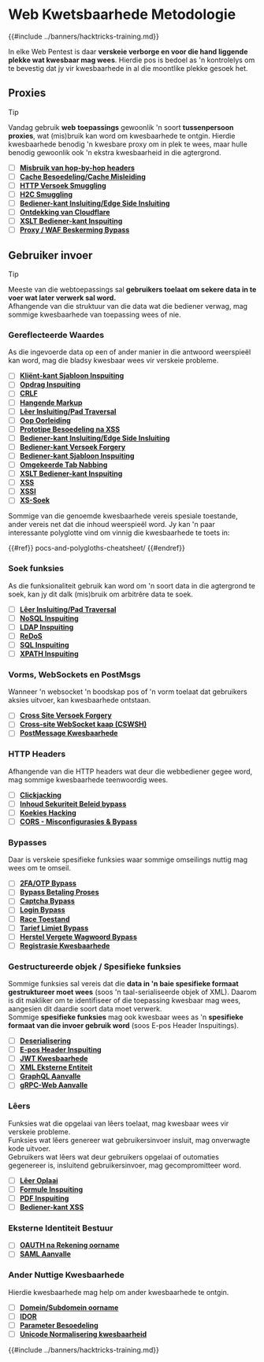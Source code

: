 # Web Kwetsbaarhede Metodologie

{{#include ../banners/hacktricks-training.md}}

In elke Web Pentest is daar **verskeie verborge en voor die hand liggende plekke wat kwesbaar mag wees**. Hierdie pos is bedoel as 'n kontrolelys om te bevestig dat jy vir kwesbaarhede in al die moontlike plekke gesoek het.

## Proxies

> [!TIP]
> Vandag gebruik **web** **toepassings** gewoonlik 'n soort **tussenpersoon** **proxies**, wat (mis)bruik kan word om kwesbaarhede te ontgin. Hierdie kwesbaarhede benodig 'n kwesbare proxy om in plek te wees, maar hulle benodig gewoonlik ook 'n ekstra kwesbaarheid in die agtergrond.

- [ ] [**Misbruik van hop-by-hop headers**](abusing-hop-by-hop-headers.md)
- [ ] [**Cache Besoedeling/Cache Misleiding**](cache-deception/index.html)
- [ ] [**HTTP Versoek Smuggling**](http-request-smuggling/)
- [ ] [**H2C Smuggling**](h2c-smuggling.md)
- [ ] [**Bediener-kant Insluiting/Edge Side Insluiting**](server-side-inclusion-edge-side-inclusion-injection.md)
- [ ] [**Ontdekking van Cloudflare**](../network-services-pentesting/pentesting-web/uncovering-cloudflare.md)
- [ ] [**XSLT Bediener-kant Inspuiting**](xslt-server-side-injection-extensible-stylesheet-language-transformations.md)
- [ ] [**Proxy / WAF Beskerming Bypass**](proxy-waf-protections-bypass.md)

## **Gebruiker invoer**

> [!TIP]
> Meeste van die webtoepassings sal **gebruikers toelaat om sekere data in te voer wat later verwerk sal word.**\
> Afhangende van die struktuur van die data wat die bediener verwag, mag sommige kwesbaarhede van toepassing wees of nie.

### **Gereflecteerde Waardes**

As die ingevoerde data op een of ander manier in die antwoord weerspieël kan word, mag die bladsy kwesbaar wees vir verskeie probleme.

- [ ] [**Kliënt-kant Sjabloon Inspuiting**](client-side-template-injection-csti.md)
- [ ] [**Opdrag Inspuiting**](command-injection.md)
- [ ] [**CRLF**](crlf-0d-0a.md)
- [ ] [**Hangende Markup**](dangling-markup-html-scriptless-injection/index.html)
- [ ] [**Lêer Insluiting/Pad Traversal**](file-inclusion/index.html)
- [ ] [**Oop Oorleiding**](open-redirect.md)
- [ ] [**Prototipe Besoedeling na XSS**](deserialization/nodejs-proto-prototype-pollution/index.html#client-side-prototype-pollution-to-xss)
- [ ] [**Bediener-kant Insluiting/Edge Side Insluiting**](server-side-inclusion-edge-side-inclusion-injection.md)
- [ ] [**Bediener-kant Versoek Forgery**](ssrf-server-side-request-forgery/index.html)
- [ ] [**Bediener-kant Sjabloon Inspuiting**](ssti-server-side-template-injection/index.html)
- [ ] [**Omgekeerde Tab Nabbing**](reverse-tab-nabbing.md)
- [ ] [**XSLT Bediener-kant Inspuiting**](xslt-server-side-injection-extensible-stylesheet-language-transformations.md)
- [ ] [**XSS**](xss-cross-site-scripting/index.html)
- [ ] [**XSSI**](xssi-cross-site-script-inclusion.md)
- [ ] [**XS-Soek**](xs-search/index.html)

Sommige van die genoemde kwesbaarhede vereis spesiale toestande, ander vereis net dat die inhoud weerspieël word. Jy kan 'n paar interessante polyglotte vind om vinnig die kwesbaarhede te toets in:

{{#ref}}
pocs-and-polygloths-cheatsheet/
{{#endref}}

### **Soek funksies**

As die funksionaliteit gebruik kan word om 'n soort data in die agtergrond te soek, kan jy dit dalk (mis)bruik om arbitrêre data te soek.

- [ ] [**Lêer Insluiting/Pad Traversal**](file-inclusion/index.html)
- [ ] [**NoSQL Inspuiting**](nosql-injection.md)
- [ ] [**LDAP Inspuiting**](ldap-injection.md)
- [ ] [**ReDoS**](regular-expression-denial-of-service-redos.md)
- [ ] [**SQL Inspuiting**](sql-injection/index.html)
- [ ] [**XPATH Inspuiting**](xpath-injection.md)

### **Vorms, WebSockets en PostMsgs**

Wanneer 'n websocket 'n boodskap pos of 'n vorm toelaat dat gebruikers aksies uitvoer, kan kwesbaarhede ontstaan.

- [ ] [**Cross Site Versoek Forgery**](csrf-cross-site-request-forgery.md)
- [ ] [**Cross-site WebSocket kaap (CSWSH)**](websocket-attacks.md)
- [ ] [**PostMessage Kwesbaarhede**](postmessage-vulnerabilities/index.html)

### **HTTP Headers**

Afhangende van die HTTP headers wat deur die webbediener gegee word, mag sommige kwesbaarhede teenwoordig wees.

- [ ] [**Clickjacking**](clickjacking.md)
- [ ] [**Inhoud Sekuriteit Beleid bypass**](content-security-policy-csp-bypass/index.html)
- [ ] [**Koekies Hacking**](hacking-with-cookies/index.html)
- [ ] [**CORS - Misconfigurasies & Bypass**](cors-bypass.md)

### **Bypasses**

Daar is verskeie spesifieke funksies waar sommige omseilings nuttig mag wees om te omseil.

- [ ] [**2FA/OTP Bypass**](2fa-bypass.md)
- [ ] [**Bypass Betaling Proses**](bypass-payment-process.md)
- [ ] [**Captcha Bypass**](captcha-bypass.md)
- [ ] [**Login Bypass**](login-bypass/index.html)
- [ ] [**Race Toestand**](race-condition.md)
- [ ] [**Tarief Limiet Bypass**](rate-limit-bypass.md)
- [ ] [**Herstel Vergete Wagwoord Bypass**](reset-password.md)
- [ ] [**Registrasie Kwesbaarhede**](registration-vulnerabilities.md)

### **Gestructureerde objek / Spesifieke funksies**

Sommige funksies sal vereis dat die **data in 'n baie spesifieke formaat gestruktureer moet wees** (soos 'n taal-serialiseerde objek of XML). Daarom is dit makliker om te identifiseer of die toepassing kwesbaar mag wees, aangesien dit daardie soort data moet verwerk.\
Sommige **spesifieke funksies** mag ook kwesbaar wees as 'n **spesifieke formaat van die invoer gebruik word** (soos E-pos Header Inspuitings).

- [ ] [**Deserialisering**](deserialization/index.html)
- [ ] [**E-pos Header Inspuiting**](email-injections.md)
- [ ] [**JWT Kwesbaarhede**](hacking-jwt-json-web-tokens.md)
- [ ] [**XML Eksterne Entiteit**](xxe-xee-xml-external-entity.md)
- [ ] [**GraphQL Aanvalle**](../network-services-pentesting/pentesting-web/graphql.md)
- [ ] [**gRPC-Web Aanvalle**](grpc-web-pentest.md)

### Lêers

Funksies wat die opgelaai van lêers toelaat, mag kwesbaar wees vir verskeie probleme.\
Funksies wat lêers genereer wat gebruikersinvoer insluit, mag onverwagte kode uitvoer.\
Gebruikers wat lêers wat deur gebruikers opgelaai of outomaties gegenereer is, insluitend gebruikersinvoer, mag gecompromitteer word.

- [ ] [**Lêer Oplaai**](file-upload/index.html)
- [ ] [**Formule Inspuiting**](formula-csv-doc-latex-ghostscript-injection.md)
- [ ] [**PDF Inspuiting**](xss-cross-site-scripting/pdf-injection.md)
- [ ] [**Bediener-kant XSS**](xss-cross-site-scripting/server-side-xss-dynamic-pdf.md)

### **Eksterne Identiteit Bestuur**

- [ ] [**OAUTH na Rekening oorname**](oauth-to-account-takeover.md)
- [ ] [**SAML Aanvalle**](saml-attacks/index.html)

### **Ander Nuttige Kwesbaarhede**

Hierdie kwesbaarhede mag help om ander kwesbaarhede te ontgin.

- [ ] [**Domein/Subdomein oorname**](domain-subdomain-takeover.md)
- [ ] [**IDOR**](idor.md)
- [ ] [**Parameter Besoedeling**](parameter-pollution.md)
- [ ] [**Unicode Normalisering kwesbaarheid**](unicode-injection/index.html)

{{#include ../banners/hacktricks-training.md}}
